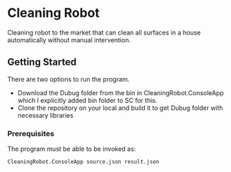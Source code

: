 # Cleaning Robot

Cleaning robot to the market that can clean all surfaces in a house automatically without manual intervention.

## Getting Started

There are two options to run the program.
* Download the Dubug folder from the bin in CleaningRobot.ConsoleApp which I explicitly added bin folder to SC for this.
* Clone the repository on your local and build it to get Dubug folder with necessary libraries

### Prerequisites

The program must be able to be invoked as: 

```
CleaningRobot.ConsoleApp source.json result.json
```
